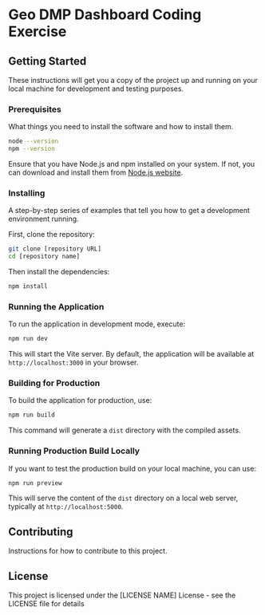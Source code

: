 # Geo DMP Dashboard Coding Exercise

## Getting Started

These instructions will get you a copy of the project up and running on your local machine for development and testing purposes.

### Prerequisites

What things you need to install the software and how to install them.

```bash
node --version
npm --version
```

Ensure that you have Node.js and npm installed on your system. If not, you can download and install them from [Node.js website](https://nodejs.org/).

### Installing

A step-by-step series of examples that tell you how to get a development environment running.

First, clone the repository:

```bash
git clone [repository URL]
cd [repository name]
```

Then install the dependencies:

```bash
npm install
```

### Running the Application

To run the application in development mode, execute:

```bash
npm run dev
```

This will start the Vite server. By default, the application will be available at `http://localhost:3000` in your browser.

### Building for Production

To build the application for production, use:

```bash
npm run build
```

This command will generate a `dist` directory with the compiled assets.

### Running Production Build Locally

If you want to test the production build on your local machine, you can use:

```bash
npm run preview
```

This will serve the content of the `dist` directory on a local web server, typically at `http://localhost:5000`.

## Contributing

Instructions for how to contribute to this project.

## License

This project is licensed under the [LICENSE NAME] License - see the LICENSE file for details
